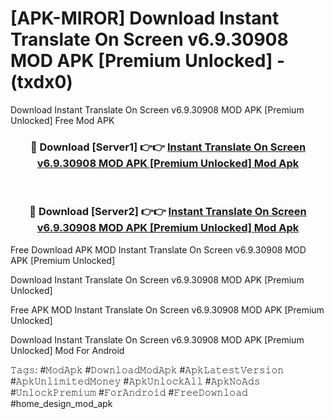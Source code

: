 # [APK-MIROR] Download Instant Translate On Screen v6.9.30908 MOD APK [Premium Unlocked] - (txdx0)
Download Instant Translate On Screen v6.9.30908 MOD APK [Premium Unlocked] Free Mod APK

<div align="center">
<h3>🔴 Download [Server1] 👉👉 <a href="https://apk-comot.site?title=Instant_Translate_On_Screen_v6.9.30908_MOD_APK_[Premium_Unlocked]">Instant Translate On Screen v6.9.30908 MOD APK [Premium Unlocked] Mod Apk</a></h3><br>

<h3>🔴 Download [Server2] 👉👉 <a href="https://apk-comot.site?title=Instant_Translate_On_Screen_v6.9.30908_MOD_APK_[Premium_Unlocked]">Instant Translate On Screen v6.9.30908 MOD APK [Premium Unlocked] Mod Apk</a></h3>
</div>


Free Download APK MOD Instant Translate On Screen v6.9.30908 MOD APK [Premium Unlocked]

Download Instant Translate On Screen v6.9.30908 MOD APK [Premium Unlocked] 

Free APK MOD Instant Translate On Screen v6.9.30908 MOD APK [Premium Unlocked] 

Download Instant Translate On Screen v6.9.30908 MOD APK [Premium Unlocked] Mod For Android

𝚃𝚊𝚐𝚜: #𝙼𝚘𝚍𝙰𝚙𝚔 #𝙳𝚘𝚠𝚗𝚕𝚘𝚊𝚍𝙼𝚘𝚍𝙰𝚙𝚔 #𝙰𝚙𝚔𝙻𝚊𝚝𝚎𝚜𝚝𝚅𝚎𝚛𝚜𝚒𝚘𝚗 #𝙰𝚙𝚔𝚄𝚗𝚕𝚒𝚖𝚒𝚝𝚎𝚍𝙼𝚘𝚗𝚎𝚢 #𝙰𝚙𝚔𝚄𝚗𝚕𝚘𝚌𝚔𝙰𝚕𝚕 #𝙰𝚙𝚔𝙽𝚘𝙰𝚍𝚜 #𝚄𝚗𝚕𝚘𝚌𝚔𝙿𝚛𝚎𝚖𝚒𝚞𝚖 #𝙵𝚘𝚛𝙰𝚗𝚍𝚛𝚘𝚒𝚍 #𝙵𝚛𝚎𝚎𝙳𝚘𝚠𝚗𝚕𝚘𝚊𝚍 #home_design_mod_apk
